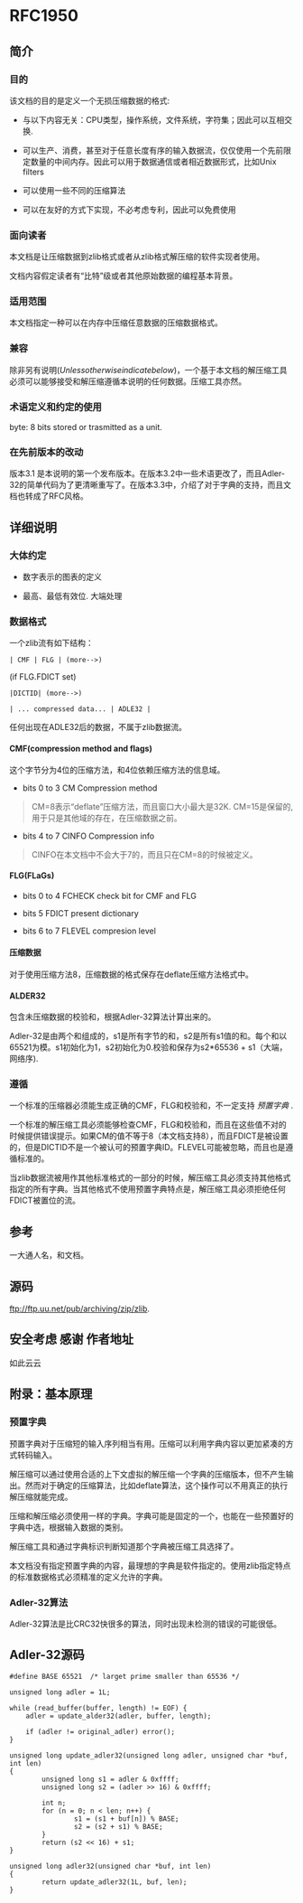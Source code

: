 # RFC1950
## 简介
### 目的
该文档的目的是定义一个无损压缩数据的格式:

* 与以下内容无关：CPU类型，操作系统，文件系统，字符集；因此可以互相交换.

* 可以生产、消费，甚至对于任意长度有序的输入数据流，仅仅使用一个先前限定数量的中间内存。因此可以用于数据通信或者相近数据形式，比如Unix filters

* 可以使用一些不同的压缩算法

* 可以在友好的方式下实现，不必考虑专利，因此可以免费使用

### 面向读者
本文档是让压缩数据到zlib格式或者从zlib格式解压缩的软件实现者使用。

文档内容假定读者有“比特”级或者其他原始数据的编程基本背景。

### 适用范围
本文档指定一种可以在内存中压缩任意数据的压缩数据格式。

### 兼容
除非另有说明($Unless otherwise indicate below$)，一个基于本文档的解压缩工具必须可以能够接受和解压缩遵循本说明的任何数据。压缩工具亦然。

### 术语定义和约定的使用
byte: 8 bits stored or trasmitted as a unit.

### 在先前版本的改动
版本3.1 是本说明的第一个发布版本。在版本3.2中一些术语更改了，而且Adler-32的简单代码为了更清晰重写了。在版本3.3中，介绍了对于字典的支持，而且文档也转成了RFC风格。

## 详细说明
### 大体约定
* 数字表示的图表的定义

* 最高、最低有效位. 大端处理

### 数据格式
一个zlib流有如下结构： 
```
| CMF | FLG | (more-->)
```
(if FLG.FDICT set)
```
|DICTID| (more-->)
```

```
| ... compressed data... | ADLE32 |
```
任何出现在ADLE32后的数据，不属于zlib数据流。

#### CMF(compression method and flags)
这个字节分为4位的压缩方法，和4位依赖压缩方法的信息域。

* bits 0 to 3 CM	Compression method
> CM=8表示“deflate”压缩方法，而且窗口大小最大是32K. CM=15是保留的,用于只是其他域的存在，在压缩数据之前。

* bits 4 to 7 CINFO	Compression info
> CINFO在本文档中不会大于7的，而且只在CM=8的时候被定义。

#### FLG(FLaGs)

* bits 0 to 4	FCHECK check bit for CMF and FLG

* bits 5 		FDICT  present dictionary
 
* bits 6 to 7	FLEVEL compresion level

#### 压缩数据
对于使用压缩方法8，压缩数据的格式保存在deflate压缩方法格式中。

#### ALDER32
包含未压缩数据的校验和，根据Adler-32算法计算出来的。

Adler-32是由两个和组成的，s1是所有字节的和，s2是所有s1值的和。每个和以65521为模。s1初始化为1，s2初始化为0.校验和保存为s2*65536 + s1（大端，网络序).

### 遵循
一个标准的压缩器必须能生成正确的CMF，FLG和校验和，不一定支持 $预置字典$ .

一个标准的解压缩工具必须能够检查CMF，FLG和校验和，而且在这些值不对的时候提供错误提示。如果CM的值不等于8（本文档支持8），而且FDICT是被设置的，但是DICTID不是一个被认可的预置字典ID。FLEVEL可能被忽略，而且也是遵循标准的。

当zlib数据流被用作其他标准格式的一部分的时候，解压缩工具必须支持其他格式指定的所有字典。当其他格式不使用预置字典特点是，解压缩工具必须拒绝任何FDICT被置位的流。

## 参考
一大通人名，和文档。

## 源码
ftp://ftp.uu.net/pub/archiving/zip/zlib.

## 安全考虑 感谢 作者地址
如此云云

## 附录：基本原理
### 预置字典
预置字典对于压缩短的输入序列相当有用。压缩可以利用字典内容以更加紧凑的方式转码输入。

解压缩可以通过使用合适的上下文虚拟的解压缩一个字典的压缩版本，但不产生输出。然而对于确定的压缩算法，比如deflate算法，这个操作可以不用真正的执行解压缩就能完成。

压缩和解压缩必须使用一样的字典。字典可能是固定的一个，也能在一些预置好的字典中选，根据输入数据的类别。

解压缩工具和通过字典标识判断知道那个字典被压缩工具选择了。

本文档没有指定预置字典的内容，最理想的字典是软件指定的。使用zlib指定特点的标准数据格式必须精准的定义允许的字典。

### Adler-32算法
Adler-32算法是比CRC32快很多的算法，同时出现未检测的错误的可能很低。

## Adler-32源码
```
#define BASE 65521	/* larget prime smaller than 65536 */

unsigned long adler = 1L;

while (read_buffer(buffer, length) != EOF) {
	adler = update_alder32(adler, buffer, length);
	
	if (adler != original_adler) error();
}

unsigned long update_adler32(unsigned long adler, unsigned char *buf, int len)
{
		unsigned long s1 = adler & 0xffff;
		unsigned long s2 = (adler >> 16) & 0xffff;
		
		int n;
		for (n = 0; n < len; n++) {
				s1 = (s1 + buf[n]) % BASE;
				s2 = (s2 + s1) % BASE;
		}
		return (s2 << 16) + s1;
}

unsigned long adler32(unsigned char *buf, int len)
{
		return update_adler32(1L, buf, len);
}
```

